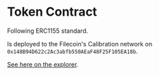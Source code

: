 # Token Contract

Following ERC1155 standard.

Is deployed to the Filecoin's Calibration network on `0x148B94D622c2Ac3abfb550AEaF48F25F105EA18b`.

[See here on the explorer](https://calibration.filscan.io/address/0xef6d29ddff75c3ac09c7aa37b3ea58aa2bb24eb5/).
